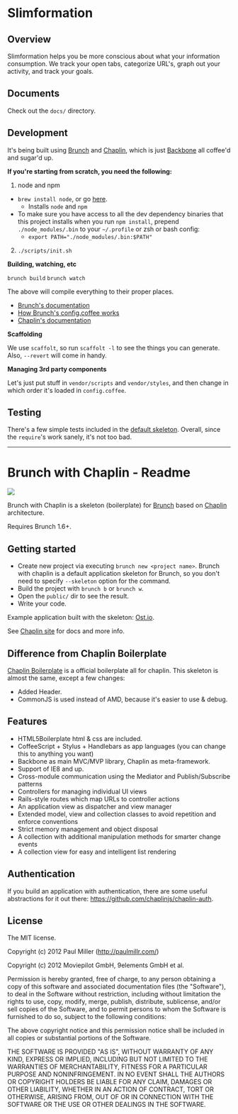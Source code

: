 # Slimformation

## Overview

Slimformation helps you be more conscious about what your information consumption. We track your open tabs, categorize URL's, graph out your activity, and track your goals.

## Documents

Check out the `docs/` directory.

## Development

It's being built using [Brunch](http://brunch.io) and [Chaplin](http://chaplinjs.org/), which is just [Backbone](http://documentcloud.github.io/backbone/) all coffee'd and sugar'd up.

**If you're starting from scratch, you need the following:**

1. node and npm
  - `brew install node`, or go [here](http://nodejs.org/download/).
    - Installs `node` and `npm`
  - To make sure you have access to all the dev dependency binaries that this project installs when you run `npm install`, prepend `./node_modules/.bin` to your `~/.profile` or zsh or bash config:
    - `export PATH="./node_modules/.bin:$PATH"`
2. `./scripts/init.sh`

**Building, watching, etc**

`brunch build`
`brunch watch`

The above will compile everything to their proper places.

- [Brunch's documentation](http://brunch.io/#documentation)
- [How Brunch's config.coffee works](https://github.com/brunch/brunch/blob/master/docs/config.md)
- [Chaplin's documentation](https://github.com/chaplinjs/chaplin/tree/master/docs)

**Scaffolding**

We use `scaffolt`, so run `scaffolt -l` to see the things you can generate. Also, `--revert` will come in handy.

**Managing 3rd party components**

Let's just put stuff in `vendor/scripts` and `vendor/styles`, and then change in which order it's loaded in `config.coffee`.


## Testing

There's a few simple tests included in the [default skeleton](https://github.com/paulmillr/brunch-with-chaplin). Overall, since the `require`'s work sanely, it's not too bad.



---

# Brunch with Chaplin - Readme
![](https://a248.e.akamai.net/camo.github.com/b7ebb8bbcec7938940cf8e9c441124c3bddafd3a/687474703a2f2f662e636c2e6c792f6974656d732f34373039326b30423141334a317a3166306b34362f6277632e706e67)

Brunch with Chaplin is a skeleton (boilerplate) for [Brunch](http://brunch.io)
based on [Chaplin](http://chaplinjs.org) architecture.

Requires Brunch 1.6+.

## Getting started
* Create new project via executing `brunch new <project name>`.
Brunch with chaplin is a default application skeleton for Brunch,
so you don't need to specify `--skeleton` option for the command.
* Build the project with `brunch b` or `brunch w`.
* Open the `public/` dir to see the result.
* Write your code.

Example application built with the skeleton:
[Ost.io](https://github.com/paulmillr/ostio).

See [Chaplin site](http://chaplinjs.org) for docs and more info.

## Difference from Chaplin Boilerplate
[Chaplin Boilerplate](https://github.com/chaplinjs/chaplin-boilerplate)
is a official boilerplate all for chaplin. This skeleton is almost the same,
except a few changes:

* Added Header.
* CommonJS is used instead of AMD, because it's easier to use & debug.

## Features
* HTML5Boilerplate html & css are included.
* CoffeeScript + Stylus + Handlebars as app languages
(you can change this to anything you want)
* Backbone as main MVC/MVP library, Chaplin as meta-framework.
* Support of IE8 and up.
* Cross-module communication using the Mediator and Publish/Subscribe patterns
* Controllers for managing individual UI views
* Rails-style routes which map URLs to controller actions
* An application view as dispatcher and view manager
* Extended model, view and collection classes to avoid repetition and
enforce conventions
* Strict memory management and object disposal
* A collection with additional manipulation methods for smarter change events
* A collection view for easy and intelligent list rendering

## Authentication
If you build an application with authentication, there are some useful abstractions for it out there: https://github.com/chaplinjs/chaplin-auth.

## License
The MIT license.

Copyright (c) 2012 Paul Miller (http://paulmillr.com/)

Copyright (c) 2012 Moviepilot GmbH, 9elements GmbH et al.

Permission is hereby granted, free of charge, to any person obtaining a copy of
this software and associated documentation files (the "Software"), to deal in
the Software without restriction, including without limitation the rights to
use, copy, modify, merge, publish, distribute, sublicense, and/or sell copies
of the Software, and to permit persons to whom the Software is furnished to do
so, subject to the following conditions:

The above copyright notice and this permission notice shall be included in all
copies or substantial portions of the Software.

THE SOFTWARE IS PROVIDED "AS IS", WITHOUT WARRANTY OF ANY KIND, EXPRESS OR
IMPLIED, INCLUDING BUT NOT LIMITED TO THE WARRANTIES OF MERCHANTABILITY,
FITNESS FOR A PARTICULAR PURPOSE AND NONINFRINGEMENT. IN NO EVENT SHALL THE
AUTHORS OR COPYRIGHT HOLDERS BE LIABLE FOR ANY CLAIM, DAMAGES OR OTHER
LIABILITY, WHETHER IN AN ACTION OF CONTRACT, TORT OR OTHERWISE, ARISING FROM,
OUT OF OR IN CONNECTION WITH THE SOFTWARE OR THE USE OR OTHER DEALINGS IN THE
SOFTWARE.
